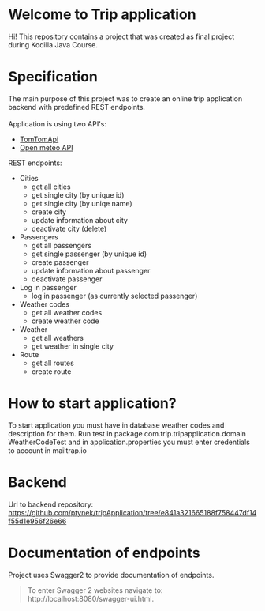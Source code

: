 # Welcome to Trip application
Hi! This repository contains a project that was created as final project during Kodilla Java Course.

# Specification
The main purpose of this project was to create an online trip application backend with predefined REST endpoints.
<br />  
Application is using two API's:
- [TomTomApi](https://developer.tomtom.com/)
- [Open meteo API](https://open-meteo.com/en)
  <br />

REST endpoints:
- Cities
    - get all cities
    - get single city (by unique id)
    - get single city (by uniqe name)
    - create city
    - update information about city
    - deactivate city (delete)
- Passengers
    - get all passengers
    - get single passenger (by unique id)
    - create passenger
    - update information about passenger
    - deactivate passenger
- Log in passenger
    - log in passenger (as currently selected passenger)
- Weather codes
    - get all weather codes
    - create weather code
- Weather
    - get all weathers
    - get weather in single city
- Route
    - get all routes
    - create route

# How to start application?

To start application you must have in database weather codes and description for them. Run test in package com.trip.tripapplication.domain WeatherCodeTest and in application.properties you must enter credentials to account in mailtrap.io

# Backend
Url to backend repository: https://github.com/ptynek/tripApplication/tree/e841a321665188f758447df14f55d1e956f26e66

# Documentation of endpoints
Project uses Swagger2 to provide documentation of endpoints.

>To enter Swagger 2 websites navigate to: http://localhost:8080/swagger-ui.html.